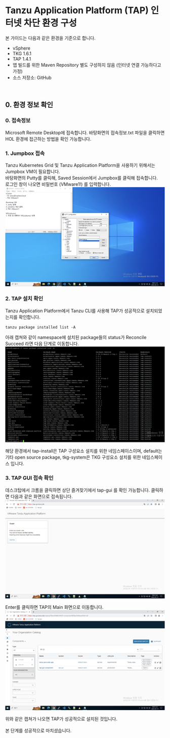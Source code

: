 
# Tanzu Application Platform (TAP) 인터넷 차단 환경 구성
본 가이드는 다음과 같은 환경을 기준으로 합니다.
- vSphere
- TKG 1.6.1
- TAP 1.4.1
- 앱 빌드를 위한 Maven Repository 별도 구성하지 않음 (인터넷 연결 가능하다고 가정)
- 소스 저장소: GitHub

<br/>

## 0. 환경 정보 확인
### 0. 접속정보
Microsoft Remote Desktop에 접속합니다. 바탕화면의 접속정보.txt 파일을 클릭하면 HOL 환경에 접근하는 방법을 확인 가능합니다.    

### 1. Jumpbox 접속
Tanzu Kubernetes Grid 및 Tanzu Application Platform을 사용하기 위해서는 Jumpbox VM이 필요합니다.    
바탕화면의 Putty를 클릭해, Saved Session에서 Jumpbox를 클릭해 접속합니다.   
로그인 창이 나오면 비밀번호 (VMware1!) 를 입력합니다.   
![](../images/putty.png)  

### 2. TAP 설치 확인
Tanzu Application Platform에서 Tanzu CLI를 사용해 TAP가 성공적으로 설치되었는지를 확인합니다.   
~~~
tanzu package installed list -A
~~~
아래 캡쳐와 같이 namespace에 설치된 package들의 status가 Reconcile Succeed 라면 다음 단계로 이동합니다.
![](../images/package_installed.png)  

해당 환경에서 tap-install은 TAP 구성요소 설치를 위한 네임스페이스이며, default는 기타 open source package, tkg-system은 TKG 구성요소 설치를 위한 네임스페이스 입니다.   

### 3. TAP GUI 접속 확인
데스크탑에서 크롬을 클릭하면 상단 즐겨찾기에서 tap-gui 를 확인 가능합니다. 클릭하면 다음과 같은 화면으로 접속됩니다.    
![](../images/tap-gui-01.png)  

Enter를 클릭하면 TAP의 Main 화면으로 이동합니다.    
![](../images/tap-gui-02.png)  


위와 같은 캡쳐가 나오면 TAP가 성공적으로 설치된 것입니다.   
<br/>
본 단계를 성공적으로 마치셨습니다.